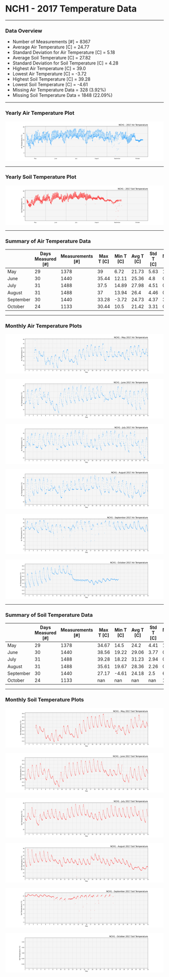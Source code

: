 # NCH1 - 2017 Temperature Data

***

### Data Overview

- Number of Measurements [#] = 8367
- Average Air Temperature [C] = 24.77
- Standard Deviation for Air Temperature [C] = 5.18
- Average Soil Temperature [C] = 27.82
- Standard Deviation for Soil Temperature [C] = 4.28
- Highest Air Temperature [C] = 39.0
- Lowest Air Temperature [C] = -3.72
- Highest Soil Temperature [C] = 39.28
- Lowest Soil Temperature [C] = -4.61
- Missing Air Temperature Data = 328 (3.92%)
- Missing Soil Temperature Data = 1848 (22.09%)

***

### Yearly Air Temperature Plot

![](2017_Air_Temperature_Scatter_Plot.png)

***

### Yearly Soil Temperature Plot

![](2017_Soil_Temperature_Scatter_Plot.png)

***

### Summary of Air Temperature Data

|           |   Days Measured [#] |   Measurements [#] |   Max T [C] |   Min T [C] |   Avg T [C] |   Std T [C] |   Missing [C] |   Missing [%] |
|-----------|---------------------|--------------------|-------------|-------------|-------------|-------------|---------------|---------------|
| May       |                  29 |               1378 |       39    |        6.72 |       21.73 |        5.63 |             1 |          0.07 |
| June      |                  30 |               1440 |       35.44 |       12.11 |       25.36 |        4.8  |             0 |          0    |
| July      |                  31 |               1488 |       37.5  |       14.89 |       27.98 |        4.51 |             0 |          0    |
| August    |                  31 |               1488 |       37    |       13.94 |       26.4  |        4.46 |             0 |          0    |
| September |                  30 |               1440 |       33.28 |       -3.72 |       24.73 |        4.37 |           327 |         22.71 |
| October   |                  24 |               1133 |       30.44 |       10.5  |       21.42 |        3.31 |             0 |          0    |

***

### Monthly Air Temperature Plots

![](05_2017_Air_Temperature_Scatter_Plot.png)

![](06_2017_Air_Temperature_Scatter_Plot.png)

![](07_2017_Air_Temperature_Scatter_Plot.png)

![](08_2017_Air_Temperature_Scatter_Plot.png)

![](09_2017_Air_Temperature_Scatter_Plot.png)

![](10_2017_Air_Temperature_Scatter_Plot.png)

***

### Summary of Soil Temperature Data

|           |   Days Measured [#] |   Measurements [#] |   Max T [C] |   Min T [C] |   Avg T [C] |   Std T [C] |   Missing [C] |   Missing [%] |
|-----------|---------------------|--------------------|-------------|-------------|-------------|-------------|---------------|---------------|
| May       |                  29 |               1378 |       34.67 |       14.5  |       24.2  |        4.41 |            16 |          1.16 |
| June      |                  30 |               1440 |       38.56 |       19.22 |       29.06 |        3.77 |             0 |          0    |
| July      |                  31 |               1488 |       39.28 |       18.22 |       31.23 |        2.94 |             0 |          0    |
| August    |                  31 |               1488 |       35.61 |       19.67 |       28.36 |        2.26 |             0 |          0    |
| September |                  30 |               1440 |       27.17 |       -4.61 |       24.18 |        2.5  |           699 |         48.54 |
| October   |                  24 |               1133 |      nan    |      nan    |      nan    |      nan    |          1133 |        100    |

***

### Monthly Soil Temperature Plots

![](05_2017_Soil_Temperature_Scatter_Plot.png)

![](06_2017_Soil_Temperature_Scatter_Plot.png)

![](07_2017_Soil_Temperature_Scatter_Plot.png)

![](08_2017_Soil_Temperature_Scatter_Plot.png)

![](09_2017_Soil_Temperature_Scatter_Plot.png)

![](10_2017_Soil_Temperature_Scatter_Plot.png)


